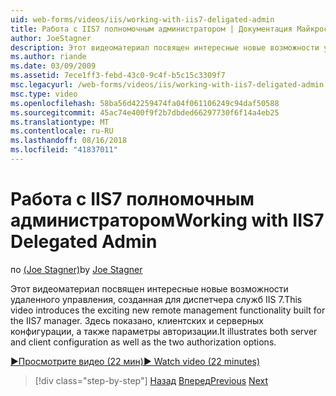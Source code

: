 ```yaml
---
uid: web-forms/videos/iis/working-with-iis7-deligated-admin
title: Работа с IIS7 полномочным администратором | Документация Майкрософт
author: JoeStagner
description: Этот видеоматериал посвящен интересные новые возможности удаленного управления, созданная для диспетчера служб IIS 7. Он иллюстрирует конфигурацию клиента и сервера, как установка...
ms.author: riande
ms.date: 03/09/2009
ms.assetid: 7ece1ff3-febd-43c0-9c4f-b5c15c3309f7
msc.legacyurl: /web-forms/videos/iis/working-with-iis7-deligated-admin
msc.type: video
ms.openlocfilehash: 58ba56d42259474fa04f061106249c94daf50588
ms.sourcegitcommit: 45ac74e400f9f2b7dbded66297730f6f14a4eb25
ms.translationtype: MT
ms.contentlocale: ru-RU
ms.lasthandoff: 08/16/2018
ms.locfileid: "41837011"
---
```

<a name="working-with-iis7-delegated-admin"></a><span data-ttu-id="099ce-104">Работа с IIS7 полномочным администратором</span><span class="sxs-lookup"><span data-stu-id="099ce-104">Working with IIS7 Delegated Admin</span></span>
====================
<span data-ttu-id="099ce-105">по [(Joe Stagner)](https://github.com/JoeStagner)</span><span class="sxs-lookup"><span data-stu-id="099ce-105">by [Joe Stagner](https://github.com/JoeStagner)</span></span>

<span data-ttu-id="099ce-106">Этот видеоматериал посвящен интересные новые возможности удаленного управления, созданная для диспетчера служб IIS 7.</span><span class="sxs-lookup"><span data-stu-id="099ce-106">This video introduces the exciting new remote management functionality built for the IIS7 manager.</span></span> <span data-ttu-id="099ce-107">Здесь показано, клиентских и серверных конфигурации, а также параметры авторизации.</span><span class="sxs-lookup"><span data-stu-id="099ce-107">It illustrates both server and client configuration as well as the two authorization options.</span></span>

[<span data-ttu-id="099ce-108">&#9654;Просмотрите видео (22 мин)</span><span class="sxs-lookup"><span data-stu-id="099ce-108">&#9654; Watch video (22 minutes)</span></span>](https://channel9.msdn.com/Blogs/ASP-NET-Site-Videos/working-with-iis7-deligated-admin)

> [!div class="step-by-step"]
> <span data-ttu-id="099ce-109">[Назад](developing-and-deploying-in-a-shared-hosting.md)
> [Вперед](feature-specific-delegated-management.md)</span><span class="sxs-lookup"><span data-stu-id="099ce-109">[Previous](developing-and-deploying-in-a-shared-hosting.md)
[Next](feature-specific-delegated-management.md)</span></span>

